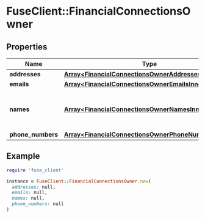 # FuseClient::FinancialConnectionsOwner

## Properties

| Name | Type | Description | Notes |
| ---- | ---- | ----------- | ----- |
| **addresses** | [**Array&lt;FinancialConnectionsOwnerAddressesInner&gt;**](FinancialConnectionsOwnerAddressesInner.md) |  |  |
| **emails** | [**Array&lt;FinancialConnectionsOwnerEmailsInner&gt;**](FinancialConnectionsOwnerEmailsInner.md) |  |  |
| **names** | [**Array&lt;FinancialConnectionsOwnerNamesInner&gt;**](FinancialConnectionsOwnerNamesInner.md) | List of names associated with the owner |  |
| **phone_numbers** | [**Array&lt;FinancialConnectionsOwnerPhoneNumbersInner&gt;**](FinancialConnectionsOwnerPhoneNumbersInner.md) |  |  |

## Example

```ruby
require 'fuse_client'

instance = FuseClient::FinancialConnectionsOwner.new(
  addresses: null,
  emails: null,
  names: null,
  phone_numbers: null
)
```


